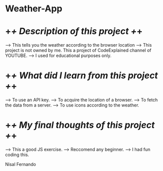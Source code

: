 # Weather-App

# +*+ Description of this project +*+
 --> This tells you the weather according to the browser location 
 --> This project is not owned by me. This a project of CodeExplained channel of YOUTUBE.
 --> I used for educational purposes only.

# +*+ What did I learn from this project +*+
 --> To use an API key.
 --> To acquire the location of a browser.
 --> To fetch the data from a server.
 --> To use icons according to the weather.

# +*+ My final thoughts of this project +*+
 --> This a good JS exercise.
 --> Reccomend any beginner.
 --> I had fun coding this.
 
Nisal Fernando
